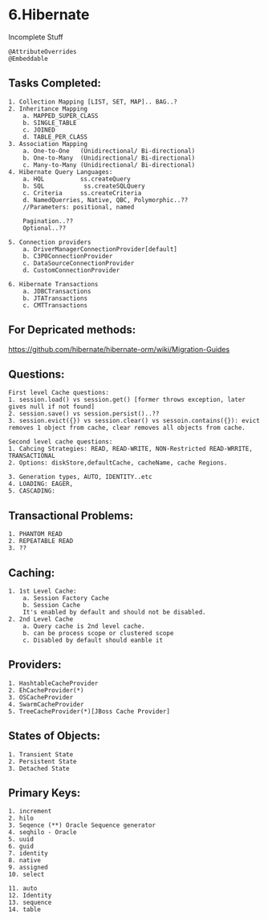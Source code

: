 # 6.Hibernate
Incomplete Stuff

	@AttributeOverrides
	@Embeddable
	


Tasks Completed:
----------------
	1. Collection Mapping [LIST, SET, MAP].. BAG..?
	2. Inheritance Mapping
		a. MAPPED_SUPER_CLASS
		b. SINGLE_TABLE
		c. JOINED
		d. TABLE_PER_CLASS
	3. Association Mapping
		a. One-to-One   (Unidirectional/ Bi-directional)
		b. One-to-Many  (Unidirectional/ Bi-directional)
		c. Many-to-Many (Unidirectional/ Bi-directional)
	4. Hibernate Query Languages:
		a. HQL          ss.createQuery
		b. SQL	         ss.createSQLQuery
		c. Criteria     ss.createCriteria
		d. NamedQuerries, Native, QBC, Polymorphic..??
		//Parameters: positional, named
		
		Pagination..??
		Optional..??
	
	5. Connection providers
		a. DriverManagerConnectionProvider[default]
		b. C3P0ConnectionProvider
		c. DataSourceConnectionProvider
		d. CustomConnectionProvider

	6. Hibernate Transactions
		a. JDBCTransactions
		b. JTATransactions
		c. CMTTransactions
		
		
		
		
		
	
	
For Depricated methods:
-----------------------
https://github.com/hibernate/hibernate-orm/wiki/Migration-Guides

Questions:
---------
	First level Cache questions:
	1. session.load() vs session.get() [former throws exception, later gives null if not found]
	2. session.save() vs session.persist()..??
	3. session.evict({}) vs session.clear() vs sessoin.contains({}): evict removes 1 object from cache, clear removes all objects from cache.
	
	Second level cache questions:
	1. Cahcing Strategies: READ, READ-WRITE, NON-Restricted READ-WRRITE, TRANSACTIONAL
	2. Options: diskStore,defaultCache, cacheName, cache Regions. 
	
	3. Generation types, AUTO, IDENTITY..etc
	4. LOADING: EAGER, 
	5. CASCADING:
	
Transactional Problems:
-----------------------
	1. PHANTOM READ
	2. REPEATABLE READ
	3. ??
	
Caching:
--------
	1. 1st Level Cache:
		a. Session Factory Cache
		b. Session Cache
		It's enabled by default and should not be disabled.
	2. 2nd Level Cache
		a. Query cache is 2nd level cache.
		b. can be process scope or clustered scope
		c. Disabled by default should eanble it

Providers:
---------
	1. HashtableCacheProvider
	2. EhCacheProvider(*)
	3. OSCacheProvider
	4. SwarmCacheProvider
	5. TreeCacheProvider(*)[JBoss Cache Provider]

States of Objects:
------------------
	1. Transient State
	2. Persistent State
	3. Detached State
	
Primary Keys:
-------------
	1. increment
	2. hilo
	3. Seqence (**) Oracle Sequence generator
	4. seqhilo - Oracle
	5. uuid
	6. guid
	7. identity
	8. native
	9. assigned
	10. select
	
	11. auto
	12. Identity
	13. sequence
	14. table